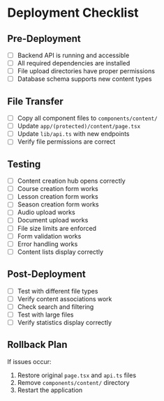 # Deployment Checklist

## Pre-Deployment

- [ ] Backend API is running and accessible
- [ ] All required dependencies are installed
- [ ] File upload directories have proper permissions
- [ ] Database schema supports new content types

## File Transfer

- [ ] Copy all component files to `components/content/`
- [ ] Update `app/(protected)/content/page.tsx`
- [ ] Update `lib/api.ts` with new endpoints
- [ ] Verify file permissions are correct

## Testing

- [ ] Content creation hub opens correctly
- [ ] Course creation form works
- [ ] Lesson creation form works
- [ ] Season creation form works
- [ ] Audio upload works
- [ ] Document upload works
- [ ] File size limits are enforced
- [ ] Form validation works
- [ ] Error handling works
- [ ] Content lists display correctly

## Post-Deployment

- [ ] Test with different file types
- [ ] Verify content associations work
- [ ] Check search and filtering
- [ ] Test with large files
- [ ] Verify statistics display correctly

## Rollback Plan

If issues occur:

1. Restore original `page.tsx` and `api.ts` files
2. Remove `components/content/` directory
3. Restart the application
